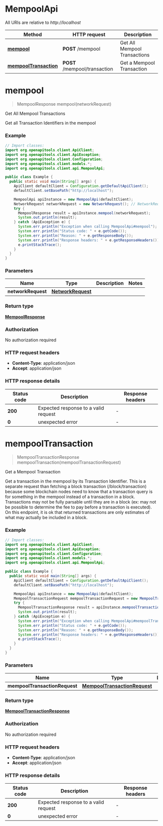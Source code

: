 # MempoolApi

All URIs are relative to *http://localhost*

Method | HTTP request | Description
------------- | ------------- | -------------
[**mempool**](MempoolApi.md#mempool) | **POST** /mempool | Get All Mempool Transactions
[**mempoolTransaction**](MempoolApi.md#mempoolTransaction) | **POST** /mempool/transaction | Get a Mempool Transaction


<a name="mempool"></a>
# **mempool**
> MempoolResponse mempool(networkRequest)

Get All Mempool Transactions

Get all Transaction Identifiers in the mempool

### Example
```java
// Import classes:
import org.openapitools.client.ApiClient;
import org.openapitools.client.ApiException;
import org.openapitools.client.Configuration;
import org.openapitools.client.models.*;
import org.openapitools.client.api.MempoolApi;

public class Example {
  public static void main(String[] args) {
    ApiClient defaultClient = Configuration.getDefaultApiClient();
    defaultClient.setBasePath("http://localhost");

    MempoolApi apiInstance = new MempoolApi(defaultClient);
    NetworkRequest networkRequest = new NetworkRequest(); // NetworkRequest | 
    try {
      MempoolResponse result = apiInstance.mempool(networkRequest);
      System.out.println(result);
    } catch (ApiException e) {
      System.err.println("Exception when calling MempoolApi#mempool");
      System.err.println("Status code: " + e.getCode());
      System.err.println("Reason: " + e.getResponseBody());
      System.err.println("Response headers: " + e.getResponseHeaders());
      e.printStackTrace();
    }
  }
}
```

### Parameters

Name | Type | Description  | Notes
------------- | ------------- | ------------- | -------------
 **networkRequest** | [**NetworkRequest**](NetworkRequest.md)|  |

### Return type

[**MempoolResponse**](MempoolResponse.md)

### Authorization

No authorization required

### HTTP request headers

 - **Content-Type**: application/json
 - **Accept**: application/json

### HTTP response details
| Status code | Description | Response headers |
|-------------|-------------|------------------|
**200** | Expected response to a valid request |  -  |
**0** | unexpected error |  -  |

<a name="mempoolTransaction"></a>
# **mempoolTransaction**
> MempoolTransactionResponse mempoolTransaction(mempoolTransactionRequest)

Get a Mempool Transaction

Get a transaction in the mempool by its Transaction Identifier. This is a separate request than fetching a block transaction (/block/transaction) because some blockchain nodes need to know that a transaction query is for something in the mempool instead of a transaction in a block. Transactions may not be fully parsable until they are in a block (ex: may not be possible to determine the fee to pay before a transaction is executed). On this endpoint, it is ok that returned transactions are only estimates of what may actually be included in a block.

### Example
```java
// Import classes:
import org.openapitools.client.ApiClient;
import org.openapitools.client.ApiException;
import org.openapitools.client.Configuration;
import org.openapitools.client.models.*;
import org.openapitools.client.api.MempoolApi;

public class Example {
  public static void main(String[] args) {
    ApiClient defaultClient = Configuration.getDefaultApiClient();
    defaultClient.setBasePath("http://localhost");

    MempoolApi apiInstance = new MempoolApi(defaultClient);
    MempoolTransactionRequest mempoolTransactionRequest = new MempoolTransactionRequest(); // MempoolTransactionRequest | 
    try {
      MempoolTransactionResponse result = apiInstance.mempoolTransaction(mempoolTransactionRequest);
      System.out.println(result);
    } catch (ApiException e) {
      System.err.println("Exception when calling MempoolApi#mempoolTransaction");
      System.err.println("Status code: " + e.getCode());
      System.err.println("Reason: " + e.getResponseBody());
      System.err.println("Response headers: " + e.getResponseHeaders());
      e.printStackTrace();
    }
  }
}
```

### Parameters

Name | Type | Description  | Notes
------------- | ------------- | ------------- | -------------
 **mempoolTransactionRequest** | [**MempoolTransactionRequest**](MempoolTransactionRequest.md)|  |

### Return type

[**MempoolTransactionResponse**](MempoolTransactionResponse.md)

### Authorization

No authorization required

### HTTP request headers

 - **Content-Type**: application/json
 - **Accept**: application/json

### HTTP response details
| Status code | Description | Response headers |
|-------------|-------------|------------------|
**200** | Expected response to a valid request |  -  |
**0** | unexpected error |  -  |

